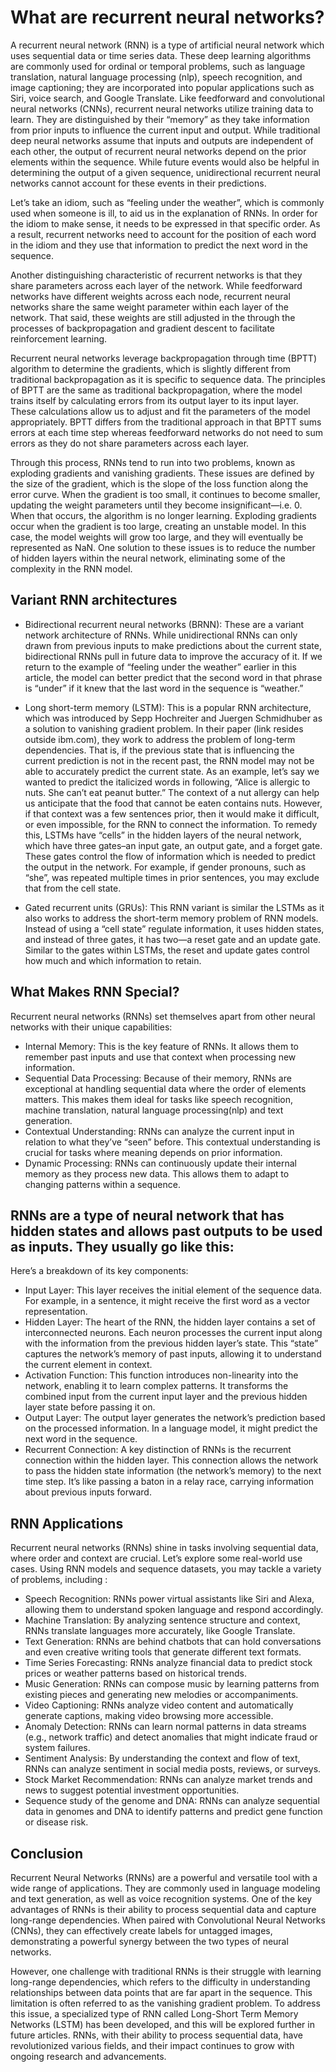 # What are recurrent neural networks?
A recurrent neural network (RNN) is a type of artificial neural network which uses sequential data or time series data. These deep learning algorithms are commonly used for ordinal or temporal problems, such as language translation, natural language processing (nlp), speech recognition, and image captioning; they are incorporated into popular applications such as Siri, voice search, and Google Translate. Like feedforward and convolutional neural networks (CNNs), recurrent neural networks utilize training data to learn. They are distinguished by their “memory” as they take information from prior inputs to influence the current input and output. While traditional deep neural networks assume that inputs and outputs are independent of each other, the output of recurrent neural networks depend on the prior elements within the sequence. While future events would also be helpful in determining the output of a given sequence, unidirectional recurrent neural networks cannot account for these events in their predictions.

Let’s take an idiom, such as “feeling under the weather”, which is commonly used when someone is ill, to aid us in the explanation of RNNs. In order for the idiom to make sense, it needs to be expressed in that specific order. As a result, recurrent networks need to account for the position of each word in the idiom and they use that information to predict the next word in the sequence.

Another distinguishing characteristic of recurrent networks is that they share parameters across each layer of the network. While feedforward networks have different weights across each node, recurrent neural networks share the same weight parameter within each layer of the network. That said, these weights are still adjusted in the through the processes of backpropagation and gradient descent to facilitate reinforcement learning.

Recurrent neural networks leverage backpropagation through time (BPTT) algorithm to determine the gradients, which is slightly different from traditional backpropagation as it is specific to sequence data. The principles of BPTT are the same as traditional backpropagation, where the model trains itself by calculating errors from its output layer to its input layer. These calculations allow us to adjust and fit the parameters of the model appropriately. BPTT differs from the traditional approach in that BPTT sums errors at each time step whereas feedforward networks do not need to sum errors as they do not share parameters across each layer.

Through this process, RNNs tend to run into two problems, known as exploding gradients and vanishing gradients. These issues are defined by the size of the gradient, which is the slope of the loss function along the error curve. When the gradient is too small, it continues to become smaller, updating the weight parameters until they become insignificant—i.e. 0. When that occurs, the algorithm is no longer learning. Exploding gradients occur when the gradient is too large, creating an unstable model. In this case, the model weights will grow too large, and they will eventually be represented as NaN. One solution to these issues is to reduce the number of hidden layers within the neural network, eliminating some of the complexity in the RNN model.

## Variant RNN architectures
* Bidirectional recurrent neural networks (BRNN): These are a variant network architecture of RNNs. While unidirectional RNNs can only drawn from previous inputs to make predictions about the current state, bidirectional RNNs pull in future data to improve the accuracy of it. If we return to the example of “feeling under the weather” earlier in this article, the model can better predict that the second word in that phrase is “under” if it knew that the last word in the sequence is “weather.”

* Long short-term memory (LSTM): This is a popular RNN architecture, which was introduced by Sepp Hochreiter and Juergen Schmidhuber as a solution to vanishing gradient problem. In their paper (link resides outside ibm.com), they work to address the problem of long-term dependencies. That is, if the previous state that is influencing the current prediction is not in the recent past, the RNN model may not be able to accurately predict the current state. As an example, let’s say we wanted to predict the italicized words in following, “Alice is allergic to nuts. She can’t eat peanut butter.” The context of a nut allergy can help us anticipate that the food that cannot be eaten contains nuts. However, if that context was a few sentences prior, then it would make it difficult, or even impossible, for the RNN to connect the information. To remedy this, LSTMs have “cells” in the hidden layers of the neural network, which have three gates–an input gate, an output gate, and a forget gate. These gates control the flow of information which is needed to predict the output in the network.  For example, if gender pronouns, such as “she”, was repeated multiple times in prior sentences, you may exclude that from the cell state.

* Gated recurrent units (GRUs): This RNN variant is similar the LSTMs as it also works to address the short-term memory problem of RNN models. Instead of using a “cell state” regulate information, it uses hidden states, and instead of three gates, it has two—a reset gate and an update gate. Similar to the gates within LSTMs, the reset and update gates control how much and which information to retain.

## What Makes RNN Special?
Recurrent neural networks (RNNs) set themselves apart from other neural networks with their unique capabilities:

* Internal Memory: This is the key feature of RNNs. It allows them to remember past inputs and use that context when processing new information.
* Sequential Data Processing: Because of their memory, RNNs are exceptional at handling sequential data where the order of elements matters. This makes them ideal for tasks like speech recognition, machine translation, natural language processing(nlp) and text generation.
* Contextual Understanding: RNNs can analyze the current input in relation to what they’ve “seen” before. This contextual understanding is crucial for tasks where meaning depends on prior information.
* Dynamic Processing: RNNs can continuously update their internal memory as they process new data. This allows them to adapt to changing patterns within a sequence.

## RNNs are a type of neural network that has hidden states and allows past outputs to be used as inputs. They usually go like this:

Here’s a breakdown of its key components:

* Input Layer: This layer receives the initial element of the sequence data. For example, in a sentence, it might receive the first word as a vector representation.
* Hidden Layer: The heart of the RNN, the hidden layer contains a set of interconnected neurons. Each neuron processes the current input along with the information from the previous hidden layer’s state. This “state” captures the network’s memory of past inputs, allowing it to understand the current element in context.
* Activation Function: This function introduces non-linearity into the network, enabling it to learn complex patterns. It transforms the combined input from the current input layer and the previous hidden layer state before passing it on.
* Output Layer: The output layer generates the network’s prediction based on the processed information. In a language model, it might predict the next word in the sequence.
* Recurrent Connection: A key distinction of RNNs is the recurrent connection within the hidden layer. This connection allows the network to pass the hidden state information (the network’s memory) to the next time step. It’s like passing a baton in a relay race, carrying information about previous inputs forward.

## RNN Applications
Recurrent neural networks (RNNs) shine in tasks involving sequential data, where order and context are crucial. Let’s explore some real-world use cases. Using RNN models and sequence datasets, you may tackle a variety of problems, including :

* Speech Recognition: RNNs power virtual assistants like Siri and Alexa, allowing them to understand spoken language and respond accordingly.
* Machine Translation: By analyzing sentence structure and context, RNNs translate languages more accurately, like Google Translate.
* Text Generation: RNNs are behind chatbots that can hold conversations and even creative writing tools that generate different text formats.
* Time Series Forecasting: RNNs analyze financial data to predict stock prices or weather patterns based on historical trends.
* Music Generation: RNNs can compose music by learning patterns from existing pieces and generating new melodies or accompaniments.
* Video Captioning: RNNs analyze video content and automatically generate captions, making video browsing more accessible.
* Anomaly Detection: RNNs can learn normal patterns in data streams (e.g., network traffic) and detect anomalies that might indicate fraud or system failures.
* Sentiment Analysis: By understanding the context and flow of text, RNNs can analyze sentiment in social media posts, reviews, or surveys.
* Stock Market Recommendation: RNNs can analyze market trends and news to suggest potential investment opportunities.
* Sequence study of the genome and DNA: RNNs can analyze sequential data in genomes and DNA to identify patterns and predict gene function or disease risk.

## Conclusion
Recurrent Neural Networks (RNNs) are a powerful and versatile tool with a wide range of applications. They are commonly used in language modeling and text generation, as well as voice recognition systems. One of the key advantages of RNNs is their ability to process sequential data and capture long-range dependencies. When paired with Convolutional Neural Networks (CNNs), they can effectively create labels for untagged images, demonstrating a powerful synergy between the two types of neural networks.

However, one challenge with traditional RNNs is their struggle with learning long-range dependencies, which refers to the difficulty in understanding relationships between data points that are far apart in the sequence. This limitation is often referred to as the vanishing gradient problem. To address this issue, a specialized type of RNN called Long-Short Term Memory Networks (LSTM) has been developed, and this will be explored further in future articles. RNNs, with their ability to process sequential data, have revolutionized various fields, and their impact continues to grow with ongoing research and advancements.  
